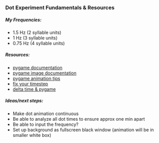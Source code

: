 ### Dot Experiment Fundamentals & Resources

##### My Frequencies:
- 1.5 Hz (2 syllable units)
- 1 Hz (3 syllable units)
- 0.75 Hz (4 syllable units)

##### Resources:
- [pygame documentation](https://www.pygame.org/docs/)
- [pygame image documentation](https://www.pygame.org/docs/ref/image.html)
- [pygame animation tips](https://www.cs.ucsb.edu/~pconrad/cs5nm/topics/pygame/drawing/)
- [fix your timestep](https://gafferongames.com/post/fix_your_timestep/)
- [delta time & pygame](https://www.reddit.com/r/pygame/comments/3blsr3/jittering_movement/)

##### Ideas/next steps:
- Make dot animation continuous
- Be able to analyze all dot times to ensure approx one min apart
- Be able to input the frequency?
- Set up background as fullscreen black window (animation will be in smaller white box)
